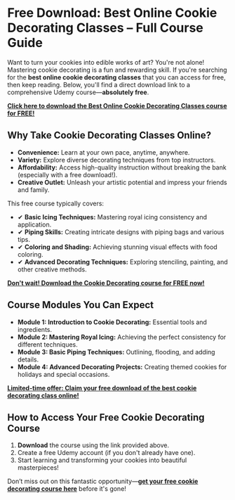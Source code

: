 # Free Download: Best Online Cookie Decorating Classes – Full Course Guide

Want to turn your cookies into edible works of art? You're not alone! Mastering cookie decorating is a fun and rewarding skill. If you're searching for the **best online cookie decorating classes** that you can access for free, then keep reading. Below, you'll find a direct download link to a comprehensive Udemy course—**absolutely free**.

[**Click here to download the Best Online Cookie Decorating Classes course for FREE!**](https://udemywork.com/best-online-cookie-decorating-classes)

## Why Take Cookie Decorating Classes Online?

*   **Convenience:** Learn at your own pace, anytime, anywhere.
*   **Variety:** Explore diverse decorating techniques from top instructors.
*   **Affordability:** Access high-quality instruction without breaking the bank (especially with a free download!).
*   **Creative Outlet:** Unleash your artistic potential and impress your friends and family.

This free course typically covers:

*   ✔ **Basic Icing Techniques:** Mastering royal icing consistency and application.
*   ✔ **Piping Skills:** Creating intricate designs with piping bags and various tips.
*   ✔ **Coloring and Shading:** Achieving stunning visual effects with food coloring.
*   ✔ **Advanced Decorating Techniques:** Exploring stenciling, painting, and other creative methods.

[**Don't wait! Download the Cookie Decorating course for FREE now!**](https://udemywork.com/best-online-cookie-decorating-classes)

## Course Modules You Can Expect

*   **Module 1: Introduction to Cookie Decorating:** Essential tools and ingredients.
*   **Module 2: Mastering Royal Icing:** Achieving the perfect consistency for different techniques.
*   **Module 3: Basic Piping Techniques:** Outlining, flooding, and adding details.
*   **Module 4: Advanced Decorating Projects:** Creating themed cookies for holidays and special occasions.

[**Limited-time offer: Claim your free download of the best cookie decorating class online!**](https://udemywork.com/best-online-cookie-decorating-classes)

## How to Access Your Free Cookie Decorating Course

1.  **Download** the course using the link provided above.
2.  Create a free Udemy account (if you don't already have one).
3.  Start learning and transforming your cookies into beautiful masterpieces!

Don’t miss out on this fantastic opportunity—**[get your free cookie decorating course here](https://udemywork.com/best-online-cookie-decorating-classes)** before it's gone!
